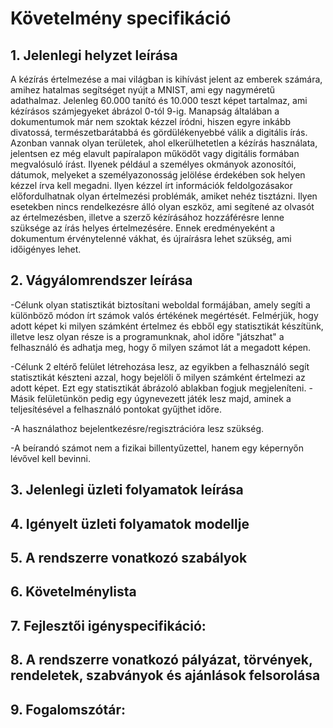 # Követelmény specifikáció
## 1. Jelenlegi helyzet leírása
A kézírás értelmezése a mai világban is kihívást jelent az emberek számára, amihez hatalmas segítséget nyújt a MNIST, ami egy nagyméretű adathalmaz. Jelenleg 60.000 tanító és 10.000 teszt képet tartalmaz, ami kézírásos számjegyeket ábrázol 0-tól 9-ig. 
Manapság általában a dokumentumok már nem szoktak kézzel íródni, hiszen egyre inkább divatossá, természetbarátabbá és gördülékenyebbé válik a digitális írás. Azonban vannak olyan területek, ahol elkerülhetetlen a kézírás használata, jelentsen ez még elavult papíralapon működőt vagy digitális formában megvalósuló írást. Ilyenek például a személyes okmányok azonosítói, dátumok, melyeket a személyazonosság jelölése érdekében sok helyen kézzel írva kell megadni. 
Ilyen kézzel írt információk feldolgozásakor előfordulhatnak olyan értelmezési problémák, amiket nehéz tisztázni. Ilyen esetekben nincs rendelkezésre álló olyan eszköz, ami segítené az olvasót az értelmezésben, illetve a szerző kézírásához hozzáférésre lenne szüksége az írás helyes értelmezésére. Ennek eredményeként a dokumentum érvénytelenné vákhat, és újraírásra lehet szükség, ami időigényes lehet.

## 2. Vágyálomrendszer leírása
-Célunk olyan statisztikát biztosítani weboldal formájában, amely segíti a különböző módon írt számok valós értékének megértését. Felmérjük, hogy adott képet ki milyen számként értelmez és ebből egy statisztikát készítünk, illetve lesz olyan része is a programunknak, ahol időre "játszhat" a felhasználó és adhatja meg, hogy ő milyen számot lát a megadott képen.

-Célunk 2 eltérő felület létrehozása lesz, az egyikben a felhasználó segít statisztikát készteni azzal, hogy bejelöli ő milyen számként értelmezi az adott képet. Ezt egy statisztikát ábrázoló ablakban fogjuk megjeleníteni.
-Másik felületünkön pedig egy úgynevezett játék lesz majd, aminek a teljesítésével a felhasználó pontokat gyűjthet időre.

-A használathoz bejelentkezésre/regisztrációra lesz szükség.

-A beírandó számot nem a fizikai billentyűzettel, hanem egy képernyőn lévővel kell bevinni.


## 3. Jelenlegi üzleti folyamatok leírása
## 4. Igényelt üzleti folyamatok modellje
## 5. A rendszerre vonatkozó szabályok 
## 6. Követelménylista
## 7. Fejlesztői igényspecifikáció:
## 8. A rendszerre vonatkozó pályázat, törvények, rendeletek, szabványok és ajánlások felsorolása
## 9. Fogalomszótár:
